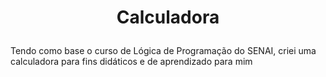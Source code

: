 # <p align="center"> Calculadora </p>

Tendo como base o curso de Lógica de Programação do SENAI, criei uma calculadora para fins didáticos e de aprendizado para mim

